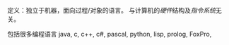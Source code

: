 定义：独立于机器，面向过程/对象的语言。
与计算机的*硬件*结构及*指令系统*无关。

包括很多编程语言
	java, c, c++, c#, pascal, python, lisp, prolog, FoxPro, 